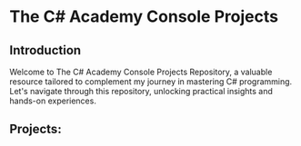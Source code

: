# The C# Academy Console Projects
## Introduction
Welcome to The C# Academy Console Projects Repository, a valuable resource tailored to complement my journey in mastering C# programming. Let's navigate through this repository, unlocking practical insights and hands-on experiences.

## Projects: 
